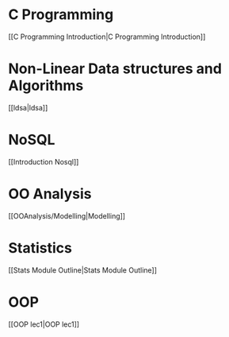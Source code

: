 # C Programming
[[C Programming Introduction|C Programming Introduction]]

# Non-Linear Data structures and Algorithms
[[ldsa|ldsa]]

# NoSQL

[[Introduction Nosql]]
# OO Analysis

[[OOAnalysis/Modelling|Modelling]]

# Statistics

[[Stats Module Outline|Stats Module Outline]]

# OOP

[[OOP lec1|OOP lec1]]

